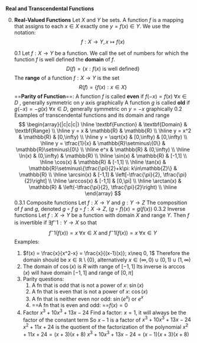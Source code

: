 **Real and Transcendental Functions** 

0. **Real-Valued Functions**
	Let $X$ and $Y$ be sets. A function $f$ is a mapping that assigns to each $x\in X$ exactly one $y=f(x) \in Y$. We use the notation:
	$$f:X\to Y,    x\mapsto f(x) $$
	
	0.1 
		Let $f:X\to Y$ be a function. We call the set of numbers for which the function $f$ is well defined the **domain** of $f$.
		$$D(f) = \{x:f(x) \text{ is well defined\} }$$
		The **range** of a function $f:X\to Y$ is the set
		$$R(f) = \{f(x): x \in X\} $$
		==**Parity of Function**==:
			A function $f$ is called **even** if $f(-x)=f(x)   \text{ }  \forall  x\in D$ , generally symmetric on $y$ axis graphically
			A function $g$ is called **old** if $g(-x) = -g(x) \text{ } \forall x\in D$, generally symmetric on $y=-x$ graphically
	0.2  
		Examples of transcendental functions and its domain and range
		 $$
\begin{array}{|c|c|c|}
\hline
\textbf{Function} & \textbf{Domain} & \textbf{Range} \\
\hline
y = x & \mathbb{R} & \mathbb{R} \\
\hline
y = x^2 & \mathbb{R} & [0,\infty) \\
\hline
y = \sqrt{x} & [0,\infty) & [0,\infty) \\
\hline
y = \tfrac{1}{x} & \mathbb{R}\setminus\{0\} & \mathbb{R}\setminus\{0\} \\
\hline
e^x & \mathbb{R} & (0,\infty) \\
\hline
\ln(x) & (0,\infty) & \mathbb{R} \\
\hline
\sin(x) & \mathbb{R} & [-1,1] \\
\hline
\cos(x) & \mathbb{R} & [-1,1] \\
\hline
\tan(x) & \mathbb{R}\setminus\{\tfrac{\pi}{2}+k\pi: k\in\mathbb{Z}\} & \mathbb{R} \\
\hline
\arcsin(x) & [-1,1] & \left[-\tfrac{\pi}{2}, \tfrac{\pi}{2}\right] \\
\hline
\arccos(x) & [-1,1] & [0,\pi] \\
\hline
\arctan(x) & \mathbb{R} & \left(-\tfrac{\pi}{2}, \tfrac{\pi}{2}\right) \\
\hline
\end{array}
$$
	0.3.1
		Composite functions
		Let $f:X\to Y$ and $g:Y\to Z$
		The composition of $f$ and $g$, denoted $g \circ f$ 
		$g \circ f: X\to Z$, $(g \circ f)(x) = g(f(x))$ 
	0.3.2
		Inverse functions
		Let $f:X\to Y$ be a function with domain $X$ and range $Y$. Then $f$ is invertible if $\exists f^-1: Y\to X$ so that 
		$$f^-1(f(x)) = x  \;  \forall x \in X \text{ and } f^-1(f(x)) = x\;  \forall x\in Y $$
	Examples:
	1) $f(x) = \frac{x}{x^2-x} = \frac{x}{(x-1)(x)}; x\neq 0, 1$ 
		Therefore the domain should be $x\in \mathbb{R} \setminus \{0\}$, alternatively $x \in (\infty, 0) \cup (0, 1)\cup (1, \infty)$ 
	2) The domain of $\cos(x)$ is $R$ with range of $[-1, 1]$
		Its inverse is $\arccos(x)$ will have domain $[-1, 1]$ and range of $[0, \pi]$
	3)  Parity questions:
		1) A fn that is odd that is not a power of $x$: $\sin(x)$
		2) A fn that is even that is not a power of $x$: $\cos(x)$
		3) A fn that is neither even nor odd: $\sin(e^x)$ or $e^x$
		4) ==A fn that is even and odd: ==$f(x)= 0$
	4) Factor $x^3+10x^3+13x-24$
		Find a factor: $x=1$, it will always be the factor of the constant term
		So $x-1$ is a factor of $x^3+10x^3+13x-24$
		$x^2+11x+24$ is the quotient of the factorization of the polynomial
		$x^2+11x+24 = (x+3)(x+8)$
		$x^3+10x^3+13x-24 = (x-1)(x+3)(x+8)$ 
